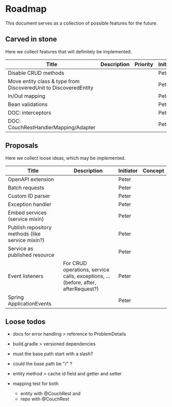 # Roadmap

This document serves as a collection of possible features for the future.

## Carved in stone

Here we collect features that will definitely be implemented.

| Title | Description | Priority | Initiator | Concept |
|---|---|---|---|---|
| Disable CRUD methods |  |  | Peter |  |
| Move entity class & type from DiscoveredUnit to DiscoveredEntity |  |  | Peter |  |
| In/Out mapping |  |  | Peter |  |
| Bean validations |  |  | Peter |  |
| DOC: interceptors |  |  | Peter |  |
| DOC: CouchRestHandlerMapping/Adapter |  |  | Peter |  |

## Proposals

Here we collect loose ideas, which may be implemented.

| Title | Description | Initiator | Concept |
|---|---|---|---|
| OpenAPI extension |  | Peter |  |
| Batch requests |  | Peter |  |
| Custom ID parser |  | Peter |  |
| Exception handler |  | Peter |  |
| Embed services (service mixin) |  | Peter |  |
| Publish repository methods (like service mixin?) |  | Peter |  |
| Service as published resource |  | Peter |  |
| Event listeners | For CRUD operations, service calls, exceptions, ... (before, after, afterRequest?) | Peter |  |
| Spring ApplicationEvents |  | Peter |  |

## Loose todos

- docs for error handling > reference to ProblemDetails

- build.gradle > versioned dependencies

- must the base path start with a slash?
- could the base path be "/" ?

- entity method > cache id field and getter and setter

- mapping test for both
    - entity with @CouchRest and
    - repo with @CouchRest
  